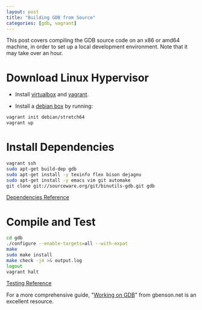 ```yaml
---
layout: post
title: "Building GDB from Source"
categories: [gdb, vagrant]
---
```


This post covers compiling the GDB source code on an x86 or amd64
machine, in order to set up a local development environment. Note that
it may take over an hour.

# Download Linux Hypervisor

* Install [virtualbox](https://www.virtualbox.org/wiki/Downloads) and
[vagrant](https://www.vagrantup.com/downloads.html).

* Install a [debian box](https://app.vagrantup.com/debian) by running:

``` bash
vagrant init debian/stretch64
vagrant up
```

# Install Dependencies

``` bash
vagrant ssh
sudo apt-get build-dep gdb
sudo apt-get install -y texinfo flex bison dejagnu
sudo apt-get install -y emacs vim git automake
git clone git://sourceware.org/git/binutils-gdb.git gdb
```

[Dependencies Reference](https://sourceware.org/gdb/wiki/BuildBot#Debian-specific_instructions)

# Compile and Test

``` bash
cd gdb
./configure --enable-targets=all --with-expat
make
sudo make install
make check -j4 >& output.log
logout
vagrant halt
```

[Testing Reference](https://sourceware.org/gdb/wiki/TestingGDB)

For a more comprehensive guide, "[Working on GDB](https://gbenson.net/?p=292)"
from gbenson.net is an excellent resource.
